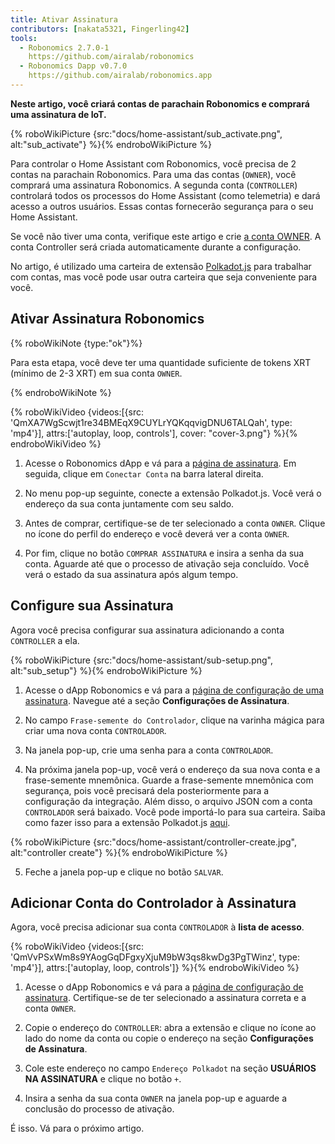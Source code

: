 ```yaml
---
title: Ativar Assinatura
contributors: [nakata5321, Fingerling42]
tools:
  - Robonomics 2.7.0-1
    https://github.com/airalab/robonomics
  - Robonomics Dapp v0.7.0
    https://github.com/airalab/robonomics.app
---
```


**Neste artigo, você criará contas de parachain Robonomics e comprará uma assinatura de IoT.**

{% roboWikiPicture {src:"docs/home-assistant/sub_activate.png", alt:"sub_activate"} %}{% endroboWikiPicture %}

Para controlar o Home Assistant com Robonomics, você precisa de 2 contas na parachain Robonomics. Para uma das contas (`OWNER`), você comprará uma assinatura Robonomics. A segunda conta (`CONTROLLER`) controlará todos os processos do Home Assistant (como telemetria) e dará acesso a outros usuários. Essas contas fornecerão segurança para o seu Home Assistant.

Se você não tiver uma conta, verifique este artigo e crie [a conta OWNER](/docs/create-account-in-dapp/). A conta Controller será criada automaticamente durante a configuração.

No artigo, é utilizado uma carteira de extensão [Polkadot.js](https://polkadot.js.org/extension/) para trabalhar com contas, mas você pode usar outra carteira que seja conveniente para você.

## Ativar Assinatura Robonomics

{% roboWikiNote {type:"ok"}%}

Para esta etapa, você deve ter uma quantidade suficiente de tokens XRT (mínimo de 2-3 XRT) em sua conta `OWNER`.

{% endroboWikiNote %}

{% roboWikiVideo {videos:[{src: 'QmXA7WgScwjt1re34BMEqX9CUYLrYQKqqvigDNU6TALQah', type: 'mp4'}], attrs:['autoplay, loop, controls'], cover: "cover-3.png"} %}{% endroboWikiVideo %}

1. Acesse o Robonomics dApp e vá para a [página de assinatura](https://robonomics.app/#/rws-buy). Em seguida, clique em `Conectar Conta` na barra lateral direita.

2. No menu pop-up seguinte, conecte a extensão Polkadot.js. Você verá o endereço da sua conta juntamente com seu saldo.

3. Antes de comprar, certifique-se de ter selecionado a conta `OWNER`. Clique no ícone do perfil do endereço e você deverá ver a conta `OWNER`.

4. Por fim, clique no botão `COMPRAR ASSINATURA` e insira a senha da sua conta. Aguarde até que o processo de ativação seja concluído. Você verá o estado da sua assinatura após algum tempo.

## Configure sua Assinatura

Agora você precisa configurar sua assinatura adicionando a conta `CONTROLLER` a ela.

{% roboWikiPicture {src:"docs/home-assistant/sub-setup.png", alt:"sub_setup"} %}{% endroboWikiPicture %}

1. Acesse o dApp Robonomics e vá para a [página de configuração de uma assinatura](https://robonomics.app/#/rws-setup). Navegue até a seção **Configurações de Assinatura**.

2. No campo `Frase-semente do Controlador`, clique na varinha mágica para criar uma nova conta `CONTROLADOR`.

3. Na janela pop-up, crie uma senha para a conta `CONTROLADOR`.

4. Na próxima janela pop-up, você verá o endereço da sua nova conta e a frase-semente mnemônica. Guarde a frase-semente mnemônica com segurança, pois você precisará dela posteriormente para a configuração da integração. Além disso, o arquivo JSON com a conta `CONTROLADOR` será baixado. Você pode importá-lo para sua carteira. Saiba como fazer isso para a extensão Polkadot.js [aqui](/docs/create-account-in-dapp/).

{% roboWikiPicture {src:"docs/home-assistant/controller-create.jpg", alt:"controller create"} %}{% endroboWikiPicture %}

5. Feche a janela pop-up e clique no botão `SALVAR`.

## Adicionar Conta do Controlador à Assinatura

Agora, você precisa adicionar sua conta `CONTROLADOR` à **lista de acesso**.

{% roboWikiVideo {videos:[{src: 'QmVvPSxWm8s9YAogGqDFgxyXjuM9bW3qs8kwDg3PgTWinz', type: 'mp4'}], attrs:['autoplay, loop, controls']} %}{% endroboWikiVideo %}

1. Acesse o dApp Robonomics e vá para a [página de configuração de assinatura](https://robonomics.app/#/rws-setup). Certifique-se de ter selecionado a assinatura correta e a conta `OWNER`.

2. Copie o endereço do `CONTROLLER`: abra a extensão e clique no ícone ao lado do nome da conta ou copie o endereço na seção **Configurações de Assinatura**.

3. Cole este endereço no campo `Endereço Polkadot` na seção **USUÁRIOS NA ASSINATURA** e clique no botão `+`.

4. Insira a senha da sua conta `OWNER` na janela pop-up e aguarde a conclusão do processo de ativação.

É isso. Vá para o próximo artigo.